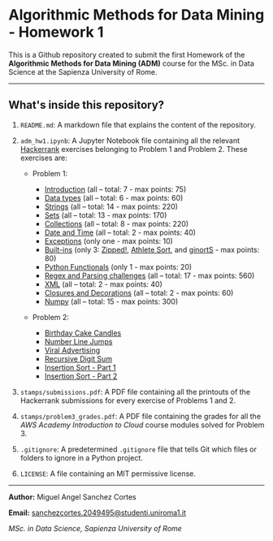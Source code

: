 # Algorithmic Methods for Data Mining - Homework 1

This is a Github repository created to submit the first Homework of the **Algorithmic Methods for Data Mining (ADM)** course for the MSc. in Data Science at the Sapienza University of Rome.

--- 
## What's inside this repository?

1. `README.md`: A markdown file that explains the content of the repository.
2. `adm_hw1.ipynb`: A Jupyter Notebook file containing all the relevant [Hackerrank](https://www.hackerrank.com) exercises belonging to Problem 1 and Problem 2. These exercises are:
   * Problem 1:
     - [Introduction](https://www.hackerrank.com/domains/python/py-introduction) (all – total: 7 - max points: 75)
     - [Data types](https://www.hackerrank.com/domains/python/py-basic-data-types) (all – total: 6 - max points: 60)
     - [Strings](https://www.hackerrank.com/domains/python/py-strings) (all – total: 14 - max points: 220)
     - [Sets](https://www.hackerrank.com/domains/python/py-sets) (all – total: 13 - max points: 170)
     - [Collections](https://www.hackerrank.com/domains/python/py-collections) (all – total: 8 - max points: 220)
     - [Date and Time](https://www.hackerrank.com/domains/python/py-date-time) (all – total: 2 - max points: 40)
     - [Exceptions](https://www.hackerrank.com/challenges/exceptions) (only one  - max points: 10)
     - [Built-ins](https://www.hackerrank.com/domains/python/py-built-ins) (only 3: [Zipped!](https://www.hackerrank.com/challenges/zipped), [Athlete Sort](https://www.hackerrank.com/challenges/python-sort-sort), and [ginortS](https://www.hackerrank.com/challenges/ginorts) - max points: 80)
     - [Python Functionals](https://www.hackerrank.com/challenges/map-and-lambda-expression) (only 1 - max points: 20)
     - [Regex and Parsing challenges](https://www.hackerrank.com/domains/python/py-regex) (all – total: 17 - max points: 560)
     - [XML](https://www.hackerrank.com/domains/python/xml) (all – total: 2 - max points: 40)
     - [Closures and Decorations](https://www.hackerrank.com/domains/python/closures-and-decorators) (all – total: 2 - max points: 60)
     - [Numpy](https://www.hackerrank.com/domains/python/numpy) (all – total: 15 - max points: 300)

   * Problem 2:
     - [Birthday Cake Candles](https://www.hackerrank.com/challenges/birthday-cake-candles)
     - [Number Line Jumps](https://www.hackerrank.com/challenges/kangaroo/problem)
     - [Viral Advertising](https://www.hackerrank.com/challenges/strange-advertising/problem)
     - [Recursive Digit Sum](https://www.hackerrank.com/challenges/recursive-digit-sum/problem)
     - [Insertion Sort - Part 1](https://www.hackerrank.com/challenges/insertionsort1/problem)
     - [Insertion Sort - Part 2](https://www.hackerrank.com/challenges/insertionsort2/problem)

3. `stamps/submissions.pdf`: A PDF file containing all the printouts of the Hackerrank submissions for every exercise of Problems 1 and 2.

4. `stamps/problem3_grades.pdf`: A PDF file containing the grades for all the *AWS Academy Introduction to Cloud* course modules solved for Problem 3.
5. `.gitignore`: A predetermined `.gitignore` file that tells Git which files or folders to ignore in a Python project.
6. `LICENSE`: A file containing an MIT permissive license.

---

**Author:** Miguel Angel Sanchez Cortes

**Email:** sanchezcortes.2049495@studenti.uniroma1.it

*MSc. in Data Science, Sapienza University of Rome*
